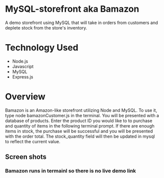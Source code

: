 # MySQL-storefront aka Bamazon 
A demo storefront using MySQL that will take in orders from customers and deplete stock from the store's inventory. 

# Technology Used
- Node.js
- Javascript
- MySQL
- Express.js

# Overview
Bamazon is an Amazon-like storefront utilizing Node and MySQL. To use it, type node bamazonCustomer.js in the terminal. You will be presented with a database of products. Enter the product ID you would like to to purchase and quantity of items in the following terminal prompt. If there are enough items in stock, the purchase will be successful and you will be presented with the order total. The stock_quantity field will then be updated in mysql to reflect the current value.

## Screen shots

### Bamazon runs in termainl so there is no live demo link
